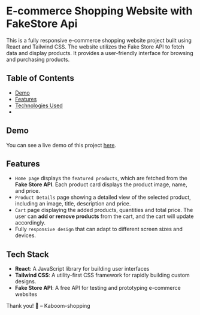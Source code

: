 # E-commerce Shopping Website with FakeStore Api

This is a fully responsive e-commerce shopping website project built using React and Tailwind CSS. The website utilizes the Fake Store API to fetch data and display products. It provides a user-friendly interface for browsing and purchasing products.

## Table of Contents

- [Demo](#demo)
- [Features](#features)
- [Technologies Used](#technologies-used)
- 

## Demo

You can see a live demo of this project [here](https://kaboomshopping1.netlify.app/).

## Features

- `Home page` displays the `featured products`, which are fetched from the **Fake Store API**. Each product card displays the product image, name, and price.
- `Product Details` page showing a detailed view of the selected product, including an image, title, description and price.
- `Cart` page displaying the added products, quantities and total price. The user can **add or remove products** from the cart, and the cart will update accordingly.
- Fully `responsive design` that can adapt to different screen sizes and devices.

## Tech Stack

- **React**: A JavaScript library for building user interfaces
- **Tailwind CSS**: A utility-first CSS framework for rapidly building custom designs.
- **Fake Store API**: A free API for testing and prototyping e-commerce websites


Thank you! 🤍
– Kaboom-shopping